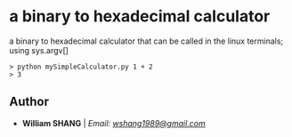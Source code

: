 # a binary to hexadecimal calculator
a  binary to hexadecimal calculator that can be called in the linux terminals; using sys.argv[]

```
> python mySimpleCalculator.py 1 + 2
> 3
```
## Author
* **William SHANG** | *Email: wshang1989@gmail.com*
